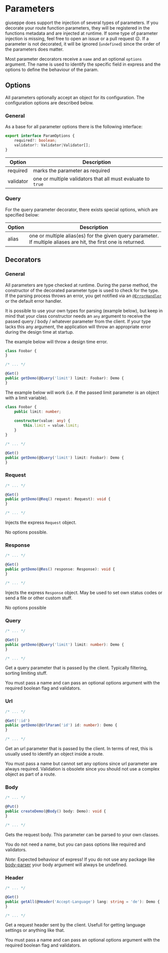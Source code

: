 # Parameters

giuseppe does support the injection of several types of parameters. If
you decorate your route function parameters, they will be registered
in the functions metadata and are injected at runtime. If some type of
parameter injection is missing, feel free to open an issue or a pull
request :wink:. If a parameter is not decorated, it will be ignored (`undefined`)
since the order of the parameters does matter.

Most parameter decorators receive a `name` and an optional `options` argument.
The name is used to identify the specific field in express and the options
to define the behaviour of the param.

## Options

All parameters optionally accept an object for its configuration.
The configuration options are described below.

### General

As a base for all parameter options there is the following interface:
```typescript
export interface ParamOptions {
    required?: boolean;
    validator?: Validator|Validator[];
}
```

| Option    | Description                                                 |
| --------- | ----------------------------------------------------------- |
| required  | marks the parameter as required                             |
| validator | one or multiple validators that all must evaluate to `true` |

### Query

For the query parameter decorator, there exists special options, which are specified below:

| Option    | Description                                                                                                         |
| --------- | ------------------------------------------------------------------------------------------------------------------- |
| alias     | one or multiple alias(es) for the given query parameter.<br>If multiple aliases are hit, the first one is returned. |

## Decorators

### General

All parameters are type checked at runtime. During the parse method, the constructor
of the decorated parameter type is used to check for the type. If the parsing
process throws an error, you get notified via an [`@ErrorHandler`](ErrorHandling.md) 
or the default error handler.

It is possible to use your own types for parsing (example below), but keep
in mind that your class constructor needs an `any` argument to receive the
passed query / body / whatever parameter from the client. If your type
lacks this any argument, the application will throw an appropriate error during
the design time at startup.

The example below will throw a design time error.

```typescript
class Foobar {
}

/* ... */

@Get()
public getDemo(@Query('limit') limit: Foobar): Demo {
}
```

The example below will work (i.e. if the passed limit parameter 
is an object with a limit variable).

```typescript
class Foobar {
    public limit: number;
    
    constructor(value: any) {
        this.limit = value.limit;
    }
}

/* ... */

@Get()
public getDemo(@Query('limit') limit: Foobar): Demo {
}
```

### Request

```typescript
/* ... */

@Get()
public getDemo(@Req() request: Request): void {
}

/* ... */
```

Injects the express `Request` object.

No options possible.

### Response

```typescript
/* ... */

@Get()
public getDemo(@Res() response: Response): void {
}

/* ... */
```

Injects the express `Response` object. May be used to set own status codes
or send a file or other custom stuff.

No options possible

### Query

```typescript
/* ... */

@Get()
public getDemo(@Query('limit') limit: number): Demo {
}

/* ... */
```

Get a query parameter that is passed by the client. Typically filtering, sorting
limiting stuff.

You must pass a name and can pass an optional options argument with the required
boolean flag and validators.

### Url

```typescript
/* ... */

@Get(':id')
public getDemo(@UrlParam('id') id: number): Demo {
}

/* ... */
```

Get an url parameter that is passed by the client. In terms of rest, this
is usually used to identify an object inside a route.

You must pass a name but cannot set any options since url parameter are
always required. Validation is obsolete since you should not use a complex
object as part of a route.

### Body

```typescript
/* ... */

@Put()
public createDemo(@Body() body: Demo): void {
}

/* ... */
```

Gets the request body. This parameter can be parsed to your own classes.

You do not need a name, but you can pass options like required and validators.

_*Note*_: Expected behaviour of express! If you do not use any package
like [body-parser](https://github.com/expressjs/body-parser) your body
argument will always be undefined.

### Header

```typescript
/* ... */

@Get()
public getAll(@Header('Accept-Language') lang: string = 'de'): Demo {
}

/* ... */
```

Get a request header sent by the client. Usefull for getting language settings
or anything like that.

You must pass a name and can pass an optional options argument with the required
boolean flag and validators.